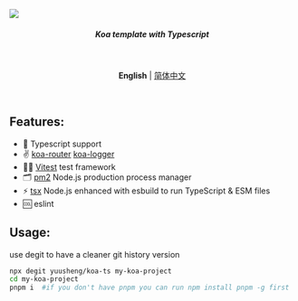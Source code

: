 ![](https://cdn.jsdelivr.net/gh/yuusheng/picgo/img/koates%20logo.png)

<h5 align='center'>Koa template with Typescript</h5>

<br />

<p align='center'>
<b>English</b> | <a  href="https://github.com/yuusheng/koa-ts/blob/master/README.zh-CN.md">简体中文</a>
</p>

<br />

## Features:

- 💪 Typescript support
- ✌️ [koa-router](https://github.com/koajs/router) [koa-logger](https://github.com/koajs/logger)
- 👂🏻 [Vitest](https://vitest.dev/) test framework
- 🗂 [pm2](https://pm2.keymetrics.io/) Node.js production process manager
- ⚡️ [tsx](https://github.com/esbuild-kit/tsx) Node.js enhanced with esbuild to run TypeScript & ESM files
- 🆒 eslint

## Usage:

use degit to have a cleaner git history version

```bash
npx degit yuusheng/koa-ts my-koa-project
cd my-koa-project
pnpm i  #if you don't have pnpm you can run npm install pnpm -g first
```
